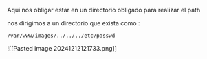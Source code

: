 
Aqui nos obligar estar en un directorio obligado para realizar el path 

nos dirigimos a un directorio que exista como :
```
/var/www/images/../../../etc/passwd
```

![[Pasted image 20241212121733.png]]

